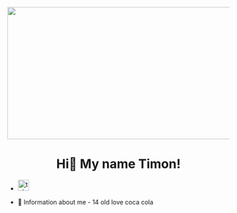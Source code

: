 <br clear="both">

<div align="center">
  <img height="300" width="600" src="https://media1.tenor.com/m/D5ScqejhhYkAAAAd/computer-typing.gif"  />
</div>

<h1 align="center">Hi👋 My name Timon!</h1>


-  <a href="https://t.me/lovecocacola123" target="_blank">
    <img src="https://img.shields.io/static/v1?message=Telegram&logo=telegram&label=&color=2CA5E0&logoColor=white&labelColor=&style=for-the-badge" height="25" alt="telegram logo"  />
  </a>
</div>











- 💬 Information about me - 14 old love coca cola
  




